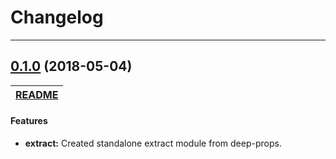 # Changelog

<hr>

## [0.1.0](https://github.com/jpcx/deep-props/tree/4f5eed812d4ec3ffa7050b355724171e17ca0ff5/libs/extract) (2018-05-04)

| [README](https://github.com/jpcx/deep-props/tree/4f5eed812d4ec3ffa7050b355724171e17ca0ff5/README.md) |
| --- |

#### Features
  + __extract:__ Created standalone extract module from deep-props.